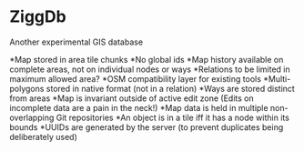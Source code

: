 # ZiggDb
Another experimental GIS database

*Map stored in area tile chunks
*No global ids
*Map history available on complete areas, not on individual nodes or ways
*Relations to be limited in maximum allowed area?
*OSM compatibility layer for existing tools
*Multi-polygons stored in native format (not in a relation)
*Ways are stored distinct from areas
*Map is invariant outside of active edit zone (Edits on incomplete data are a pain in the neck!)
*Map data is held in multiple non-overlapping Git repositories
*An object is in a tile iff it has a node within its bounds
*UUIDs are generated by the server (to prevent duplicates being deliberately used)

